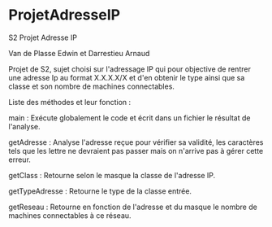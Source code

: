 # ProjetAdresseIP
S2 Projet Adresse IP

Van de Plasse Edwin et Darrestieu Arnaud

Projet de S2, sujet choisi sur l'adressage IP qui pour objective de rentrer une adresse Ip au format X.X.X.X/X et d'en obtenir le type ainsi que sa classe et son nombre de machines connectables.

Liste des méthodes et leur fonction :

main : Exécute globalement le code et écrit dans un fichier le résultat de l'analyse.

getAdresse : Analyse l'adresse reçue pour vérifier sa validité, les caractères tels que les lettre ne devraient pas passer mais on n'arrive pas à gérer cette erreur.

getClass : Retourne selon le masque la classe de l'adresse IP.

getTypeAdresse : Retourne le type de la classe entrée.

getReseau : Retourne en fonction de l'adresse et du masque le nombre de machines connectables à ce réseau. 
